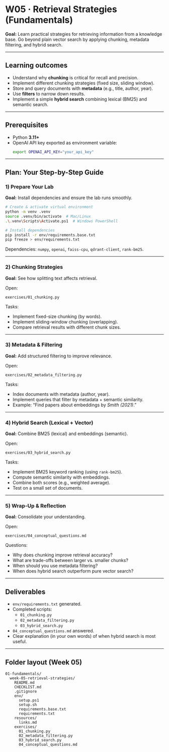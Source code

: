 # W05 · Retrieval Strategies (Fundamentals)

**Goal:** Learn practical strategies for retrieving information from a knowledge base. Go beyond plain vector search by applying chunking, metadata filtering, and hybrid search.

---

## Learning outcomes
- Understand why **chunking** is critical for recall and precision.
- Implement different chunking strategies (fixed size, sliding window).
- Store and query documents with **metadata** (e.g., title, author, year).
- Use **filters** to narrow down results.
- Implement a simple **hybrid search** combining lexical (BM25) and semantic search.

---

## Prerequisites
- Python **3.11+**
- OpenAI API key exported as environment variable:  
  ```bash
  export OPENAI_API_KEY="your_api_key"
  ```

---

## Plan: Your Step-by-Step Guide

### 1) Prepare Your Lab
**Goal:** Install dependencies and ensure the lab runs smoothly.  
```bash
# Create & activate virtual environment
python -m venv .venv
source .venv/bin/activate  # Mac/Linux
.\.venv\Scripts\Activate.ps1  # Windows PowerShell

# Install dependencies
pip install -r env/requirements.base.txt
pip freeze > env/requirements.txt
```

Dependencies: `numpy`, `openai`, `faiss-cpu`, `qdrant-client`, `rank-bm25`.

---

### 2) Chunking Strategies
**Goal:** See how splitting text affects retrieval.  

Open:
```
exercises/01_chunking.py
```
Tasks:
- Implement fixed-size chunking (by words).
- Implement sliding-window chunking (overlapping).
- Compare retrieval results with different chunk sizes.

---

### 3) Metadata & Filtering
**Goal:** Add structured filtering to improve relevance.  

Open:
```
exercises/02_metadata_filtering.py
```
Tasks:
- Index documents with metadata (author, year).
- Implement queries that filter by metadata + semantic similarity.
- Example: “Find papers about embeddings by *Smith (2021)*.”

---

### 4) Hybrid Search (Lexical + Vector)
**Goal:** Combine BM25 (lexical) and embeddings (semantic).  

Open:
```
exercises/03_hybrid_search.py
```
Tasks:
- Implement BM25 keyword ranking (using `rank-bm25`).
- Compute semantic similarity with embeddings.
- Combine both scores (e.g., weighted average).
- Test on a small set of documents.

---

### 5) Wrap-Up & Reflection
**Goal:** Consolidate your understanding.  

Open:
```
exercises/04_conceptual_questions.md
```
Questions:
- Why does chunking improve retrieval accuracy?
- What are trade-offs between larger vs. smaller chunks?
- When should you use metadata filtering?
- When does hybrid search outperform pure vector search?

---

## Deliverables
- `env/requirements.txt` generated.
- Completed scripts:
  - `01_chunking.py`
  - `02_metadata_filtering.py`
  - `03_hybrid_search.py`
- `04_conceptual_questions.md` answered.
- Clear explanation (in your own words) of when hybrid search is most useful.

---

## Folder layout (Week 05)
```
01-fundamentals/
  week-05-retrieval-strategies/
    README.md
    CHECKLIST.md
    .gitignore
    env/
      setup.ps1
      setup.sh
      requirements.base.txt
      requirements.txt
    resources/
      links.md
    exercises/
      01_chunking.py
      02_metadata_filtering.py
      03_hybrid_search.py
      04_conceptual_questions.md
```
